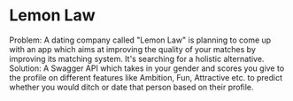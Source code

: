 # Lemon Law
Problem:
A dating company called "Lemon Law" is planning to come up with an app which aims at improving the quality of your matches by improving its matching system. It's searching for a holistic alternative.
Solution:
A Swagger API which takes in your gender and scores you give to the profile on different features like Ambition, Fun, Attractive etc. to predict whether you would ditch or date that person based on their profile.

